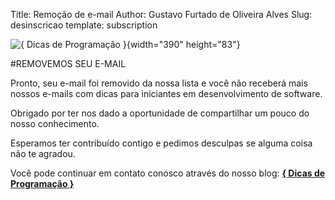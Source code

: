 Title: Remoção de e-mail
Author: Gustavo Furtado de Oliveira Alves
Slug: desinscricao
template: subscription

![{ Dicas de Programação }](/images/Logo.png){width="390" height="83"}

#REMOVEMOS SEU E-MAIL

Pronto, seu e-mail foi removido da nossa lista e você não receberá mais
nossos e-mails com dicas para iniciantes em desenvolvimento de software.

Obrigado por ter nos dado a oportunidade de compartilhar um pouco do nosso conhecimento.

Esperamos ter contribuído contigo e pedimos desculpas se alguma coisa não te agradou.

Você pode continuar em contato conosco através do nosso blog:
[**{ Dicas de Programação }**](https://dicasdeprogramacao.com.br)
